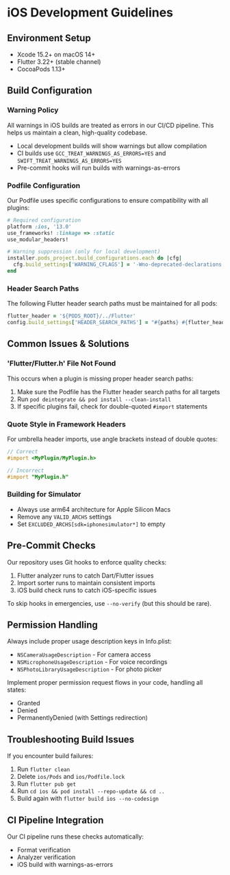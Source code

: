 # iOS Development Guidelines

## Environment Setup

- Xcode 15.2+ on macOS 14+
- Flutter 3.22+ (stable channel)
- CocoaPods 1.13+

## Build Configuration

### Warning Policy

All warnings in iOS builds are treated as errors in our CI/CD pipeline. This helps us maintain a clean, high-quality codebase.

- Local development builds will show warnings but allow compilation
- CI builds use `GCC_TREAT_WARNINGS_AS_ERRORS=YES` and `SWIFT_TREAT_WARNINGS_AS_ERRORS=YES`
- Pre-commit hooks will run builds with warnings-as-errors

### Podfile Configuration

Our Podfile uses specific configurations to ensure compatibility with all plugins:

```ruby
# Required configuration
platform :ios, '13.0'
use_frameworks! :linkage => :static
use_modular_headers!

# Warning suppression (only for local development)
installer.pods_project.build_configurations.each do |cfg|
  cfg.build_settings['WARNING_CFLAGS'] = '-Wno-deprecated-declarations'
end
```

### Header Search Paths

The following Flutter header search paths must be maintained for all pods:

```ruby
flutter_header = '${PODS_ROOT}/../Flutter'
config.build_settings['HEADER_SEARCH_PATHS'] = "#{paths} #{flutter_header} #{flutter_header}/Flutter.framework #{flutter_header}/Flutter.framework/Headers"
```

## Common Issues & Solutions

### 'Flutter/Flutter.h' File Not Found

This occurs when a plugin is missing proper header search paths:

1. Make sure the Podfile has the Flutter header search paths for all targets
2. Run `pod deintegrate && pod install --clean-install`
3. If specific plugins fail, check for double-quoted `#import` statements

### Quote Style in Framework Headers

For umbrella header imports, use angle brackets instead of double quotes:

```objective-c
// Correct
#import <MyPlugin/MyPlugin.h>

// Incorrect
#import "MyPlugin.h"
```

### Building for Simulator

- Always use arm64 architecture for Apple Silicon Macs
- Remove any `VALID_ARCHS` settings
- Set `EXCLUDED_ARCHS[sdk=iphonesimulator*]` to empty

## Pre-Commit Checks

Our repository uses Git hooks to enforce quality checks:

1. Flutter analyzer runs to catch Dart/Flutter issues
2. Import sorter runs to maintain consistent imports
3. iOS build check runs to catch iOS-specific issues

To skip hooks in emergencies, use `--no-verify` (but this should be rare).

## Permission Handling

Always include proper usage description keys in Info.plist:

- `NSCameraUsageDescription` - For camera access
- `NSMicrophoneUsageDescription` - For voice recordings
- `NSPhotoLibraryUsageDescription` - For photo picker

Implement proper permission request flows in your code, handling all states:
- Granted
- Denied
- PermanentlyDenied (with Settings redirection)

## Troubleshooting Build Issues

If you encounter build failures:

1. Run `flutter clean`
2. Delete `ios/Pods` and `ios/Podfile.lock`
3. Run `flutter pub get`
4. Run `cd ios && pod install --repo-update && cd ..`
5. Build again with `flutter build ios --no-codesign`

## CI Pipeline Integration

Our CI pipeline runs these checks automatically:
- Format verification 
- Analyzer verification
- iOS build with warnings-as-errors 